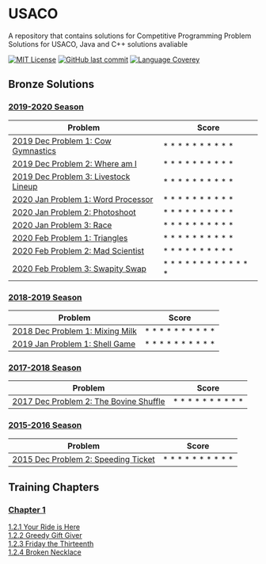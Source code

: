 # USACO
A repository that contains solutions for Competitive Programming Problem Solutions for USACO,
Java and C++ solutions avaliable

[![MIT License](https://img.shields.io/github/license/o0River0o/USACO?style=flat-square)](https://github.com/o0River0o/USACO/blob/master/LICENSE)
[![GitHub last commit](https://img.shields.io/github/last-commit/o0River0o/USACO?style=flat-square)]()
[![Language Coverey](https://img.shields.io/github/languages/count/o0River0o/USACO?style=flat-square)]()

## **Bronze Solutions**
### <u>2019-2020 Season</u>
| Problem                                                                               | Score                     |
|---------------------------------------------------------------------------------------|---------------------------|
| [2019 Dec Problem 1: Cow Gymnastics](USACO/bronze/2019-2020/Dec/Cow-Gymnastics/)      | * * * * * * * * * *       |  
| [2019 Dec Problem 2: Where am I](USACO/bronze/2019-2020/Dec/Where-am-I/)              | * * * * * * * * * *       |
| [2019 Dec Problem 3: Livestock Lineup](USACO/bronze/2019-2020/Dec/Livestock-Lineup/)  | * * * * * * * * * *       |
| [2020 Jan Problem 1: Word Processor](USACO/bronze/2019-2020/Jan/Word-Processor/)      | * * * * * * * * * *       |  
| [2020 Jan Problem 2: Photoshoot](USACO/bronze/2019-2020/Jan/Photoshoot/)              | * * * * * * * * * *       |
| [2020 Jan Problem 3: Race](USACO/bronze/2019-2020/Jan/Race/)                          | * * * * * * * * * *       | 
| [2020 Feb Problem 1: Triangles](USACO/bronze/2019-2020/Feb/Triangles/)                | * * * * * * * * * *       |  
| [2020 Feb Problem 2: Mad Scientist](USACO/bronze/2019-2020/Feb/Mad-Scientist/)        | * * * * * * * * * *       |
| [2020 Feb Problem 3: Swapity Swap](USACO/bronze/2019-2020/Feb/Swapity-Swap/)          | * * * * * * * * * * * * * |

### <u>2018-2019 Season</u>
| Problem                                                                          | Score                     |
|----------------------------------------------------------------------------------|---------------------------|
| [2018 Dec Problem 1: Mixing Milk](USACO/bronze/2018-2019/Dec/Mixing-Milk/)       | * * * * * * * * * *       |  
| [2019 Jan Problem 1: Shell Game](USACO/bronze/2018-2019/Jan/Shell-Game/)         | * * * * * * * * * *       |  

### <u>2017-2018 Season</u>
| Problem                                                                              | Score                     |
|--------------------------------------------------------------------------------------|---------------------------|
| [2017 Dec Problem 2: The Bovine Shuffle](USACO/bronze/2017-2018/Dec/Bovine-Shuffle/) | * * * * * * * * * *       |  

### <u>2015-2016 Season</u>
| Problem                                                                             | Score                     |
|-------------------------------------------------------------------------------------|---------------------------|
| [2015 Dec Problem 2: Speeding Ticket](USACO/bronze/2015-2016/Dec/Speeding-Ticket/)  | * * * * * * * * * *       |

## **Training Chapters**
### <u>Chapter 1</u>

[1.2.1 Your Ride is Here](USACO/training/chapter1/ride/)
<br>
[1.2.2 Greedy Gift Giver](USACO/training/chapter1/gift1/)
<br>
[1.2.3 Friday the Thirteenth](USACO/training/chapter1/friday/)
<br>
[1.2.4 Broken Necklace](USACO/training/chapter1/beads)

